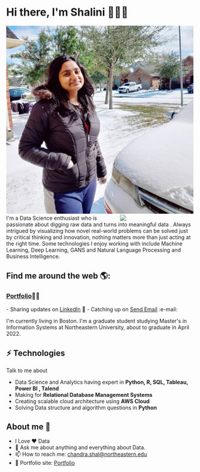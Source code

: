 # Hi there, I'm Shalini 👩🏾‍💻

<img src="https://github.com/chandrashalini/chandrashalini/blob/main/my%20image.jpg" width="500px">
<img align='right' src='https://github.com/chandrashalini/shal/blob/main/data.gif' width='200"'>
I'm a Data Science enthusiast who is passionate about digging raw data and turns into meaningful data . Always intrigued by visualizing how novel real-world problems can be solved just by critical thinking and innovation, nothing matters more than just acting at the right time. Some technologies I enjoy working with include Machine Learning, Deep Learning, GANS and Natural Language Processing and Business Intelligence. 


## Find me around the web 🌎: 
<h3><a href="https://chandrashalini.github.io/">Portfolio</a>👩🏾‍ </h3>
- Sharing updates on <a href="https://www.linkedin.com/in/shalini-chandra-b1734b8b/">LinkedIn</a> 💼
- Catching up on <a href = "mailto: chandra.shal@northeastern.edu">Send Email</a> :e-mail:


I'm currently living in Boston. I'm a graduate student studying Master's in Information Systems at Northeastern University, about to graduate in April 2022.

## ⚡ Technologies
Talk to me about
- Data Science and Analytics having expert in **Python, R, SQL, Tableau, Power BI , Talend**
- Making for **Relational Database Management Systems**
- Creating scalable cloud architecture using **AWS Cloud**
- Solving Data structure and algorithm questions in **Python**

## About me 🤔
- I Love ❤️ Data
- 💬 Ask me about anything and everything about Data.
- 📫 How to reach me: chandra.shal@northeastern.edu
- 🎯 Portfolio site: [Portfolio](https://chandrashalini.github.io/)



